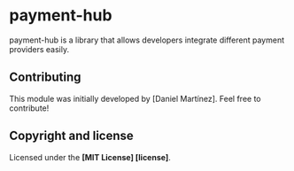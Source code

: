 # payment-hub

payment-hub is a library that allows developers integrate different payment providers easily.


## Contributing

This module was initially developed by [Daniel Martínez]. Feel free to contribute!


## Copyright and license

Licensed under the **[MIT License] [license]**.
